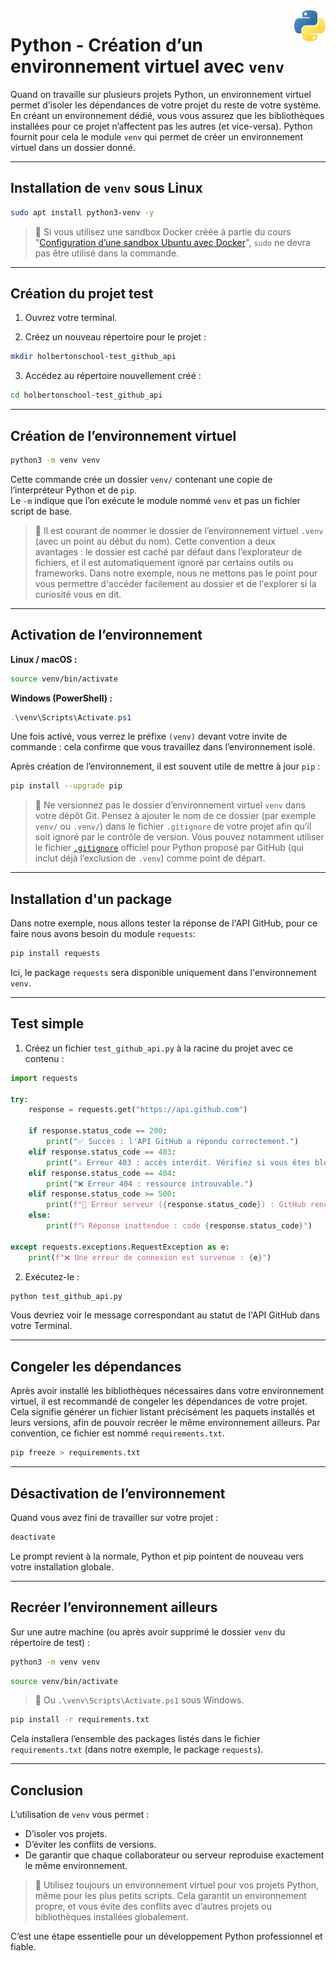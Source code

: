 <img height="50px" align="right" src="https://raw.githubusercontent.com/fchavonet/fchavonet/main/assets/images/logo-python.png" alt="Python logo">

# Python - Création d’un environnement virtuel avec `venv`

Quand on travaille sur plusieurs projets Python, un environnement virtuel permet d’isoler les dépendances de votre projet du reste de votre système. En créant un environnement dédié, vous vous assurez que les bibliothèques installées pour ce projet n’affectent pas les autres (et vice-versa). Python fournit pour cela le module `venv` qui permet de créer un environnement virtuel dans un dossier donné.

---

## Installation de `venv` sous Linux

```bash
sudo apt install python3-venv -y
```

> 📌 Si vous utilisez une sandbox Docker créée à partie du cours "[Configuration d’une sandbox Ubuntu avec Docker](https://github.com/fchavonet/holbertonschool-concepts/blob/main/miscellaneous/mac-001-configuration_d_une_sandbox_ubuntu_avec_docker.md)", `sudo` ne devra pas être utilisé dans la commande.

---

## Création du projet test

1. Ouvrez votre terminal.

2. Créez un nouveau répertoire pour le projet :

```bash
mkdir holbertonschool-test_github_api
```

3. Accédez au répertoire nouvellement créé :

```bash
cd holbertonschool-test_github_api
```

---

## Création de l’environnement virtuel

```bash
python3 -m venv venv
```

Cette commande crée un dossier `venv/` contenant une copie de l’interpréteur Python et de `pip`.
<br>
Le `-m` indique que l’on exécute le module nommé `venv` et pas un fichier script de base.


> 📌 Il est courant de nommer le dossier de l’environnement virtuel `.venv` (avec un point au début du nom). Cette convention a deux avantages : le dossier est caché par défaut dans l’explorateur de fichiers, et il est automatiquement ignoré par certains outils ou frameworks. Dans notre exemple, nous ne mettons pas le point pour vous permettre d'accéder facilement au dossier et de l'explorer si la curiosité vous en dit.

---

## Activation de l’environnement

**Linux / macOS :**

```bash
source venv/bin/activate
```

**Windows (PowerShell) :**


```powershell
.\venv\Scripts\Activate.ps1
```

Une fois activé, vous verrez le préfixe `(venv)` devant votre invite de commande : cela confirme que vous travaillez dans l’environnement isolé.

Après création de l’environnement, il est souvent utile de mettre à jour `pip` :

```bash
pip install --upgrade pip
```

> 📌 Ne versionnez pas le dossier d’environnement virtuel `venv` dans votre dépôt Git. Pensez à ajouter le nom de ce dossier (par exemple `venv/` ou `.venv/`) dans le fichier `.gitignore` de votre projet afin qu’il soit ignoré par le contrôle de version. Vous pouvez notamment utiliser le fichier [`.gitignore`](https://github.com/github/gitignore/blob/main/Python.gitignore) officiel pour Python proposé par GitHub (qui inclut déjà l’exclusion de `.venv`) comme point de départ.

---

## Installation d'un package

Dans notre exemple, nous allons tester la réponse de l'API GitHub, pour ce faire nous avons besoin du module `requests`:

```bash
pip install requests
```

Ici, le package `requests` sera disponible uniquement dans l'environnement `venv`.

---

## Test simple

1. Créez un fichier `test_github_api.py` à la racine du projet avec ce contenu :

```python
import requests

try:
    response = requests.get("https://api.github.com")

    if response.status_code == 200:
        print("✅ Succès : l'API GitHub a répondu correctement.")
    elif response.status_code == 403:
        print("⚠️ Erreur 403 : accès interdit. Vérifiez si vous êtes bloqué ou rate limité.")
    elif response.status_code == 404:
        print("❌ Erreur 404 : ressource introuvable.")
    elif response.status_code >= 500:
        print(f"🚨 Erreur serveur ({response.status_code}) : GitHub rencontre un problème.")
    else:
        print(f"ℹ️ Réponse inattendue : code {response.status_code}")

except requests.exceptions.RequestException as e:
    print(f"❌ Une erreur de connexion est survenue : {e}")
```

2. Exécutez-le :

```bash
python test_github_api.py
```

Vous devriez voir le message correspondant au statut de l'API GitHub dans votre Terminal.

---

## Congeler les dépendances

Après avoir installé les bibliothèques nécessaires dans votre environnement virtuel, il est recommandé de congeler les dépendances de votre projet. Cela signifie générer un fichier listant précisément les paquets installés et leurs versions, afin de pouvoir recréer le même environnement ailleurs. Par convention, ce fichier est nommé `requirements.txt`.

```bash
pip freeze > requirements.txt
```

---

## Désactivation de l’environnement

Quand vous avez fini de travailler sur votre projet :

```bash
deactivate
```

Le prompt revient à la normale, Python et pip pointent de nouveau vers votre installation globale.

---

## Recréer l’environnement ailleurs

Sur une autre machine (ou après avoir supprimé le dossier `venv` du répertoire de test) :

```bash
python3 -m venv venv
```

```bash
source venv/bin/activate
```

> 📌 Ou `.\venv\Scripts\Activate.ps1` sous Windows.

```bash
pip install -r requirements.txt
```

Cela installera l’ensemble des packages listés dans le fichier `requirements.txt` (dans notre exemple, le package `requests`).

---

## Conclusion

L’utilisation de `venv` vous permet :

- D’isoler vos projets.
- D’éviter les conflits de versions.
- De garantir que chaque collaborateur ou serveur reproduise exactement le même environnement.

> 📌 Utilisez toujours un environnement virtuel pour vos projets Python, même pour les plus petits scripts. Cela garantit un environnement propre, et vous évite des conflits avec d’autres projets ou bibliothèques installées globalement.

C’est une étape essentielle pour un développement Python professionnel et fiable.
